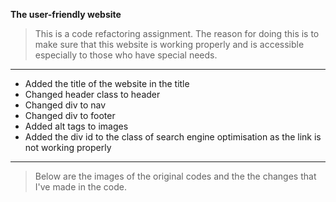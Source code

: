 **The user-friendly website**

>This is a code refactoring assignment. The reason for doing this is to make sure that this website is working properly and is accessible especially to those who have special needs.
---
- Added the title of the website in the title
- Changed header class to header
- Changed div to nav
- Changed div to footer
- Added alt tags to images  
- Added the div id to the class of search engine optimisation as the link is not working properly
---
   >Below are the images of the original codes and the the changes that I've made in the code.